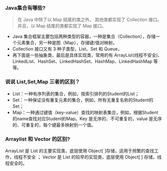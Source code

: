 ### Java集合有哪些?
> 在 Java 中除了以 Map 结尾的类之外， 其他类都实现了 Collection 接口。并且，以 Map 结尾的类都实现了 Map 接口。
- Java 集合框架主要包括两种类型的容器，一种是集合（Collection），存储一个元素集合，另一种是图（Map），存储键/值对映射。
- Collection 接口又有 3 种子类型，List、Set 和 Queue，
- 再下面是一些抽象类，最后是具体实现类，常用的有 ArrayList(线程不安全)、LinkedList、HashSet、LinkedHashSet、HashMap、LinkedHashMap 等等。
   
### 说说 List,Set,Map 三者的区别？
- List：一种有序列表的集合，例如，按索引排列的Student的List；
- Set：一种保证没有重复元素的集合，例如，所有无重复名称的Student的Set；
- Map：一种通过键值（key-value）查找的映射表集合，例如，根据Student的name查找对应Student的Map。Key 是无序的、不可重复的，value 是无序的、可重复的，每个键最多映射到一个值。

###  Arraylist 和 Vector 的区别?
ArrayList 是 List 的主要实现类，底层使用 Object[ ]存储，适用于频繁的查找工作，线程不安全 ；
Vector 是 List 的较早的实现类，底层使用 Object[ ] 存储，线程安全的。



